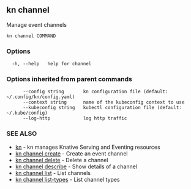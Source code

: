 ## kn channel

Manage event channels

```
kn channel COMMAND
```

### Options

```
  -h, --help   help for channel
```

### Options inherited from parent commands

```
      --config string       kn configuration file (default: ~/.config/kn/config.yaml)
      --context string      name of the kubeconfig context to use
      --kubeconfig string   kubectl configuration file (default: ~/.kube/config)
      --log-http            log http traffic
```

### SEE ALSO

* [kn](kn.md)	 - kn manages Knative Serving and Eventing resources
* [kn channel create](kn_channel_create.md)	 - Create an event channel
* [kn channel delete](kn_channel_delete.md)	 - Delete a channel
* [kn channel describe](kn_channel_describe.md)	 - Show details of a channel
* [kn channel list](kn_channel_list.md)	 - List channels
* [kn channel list-types](kn_channel_list-types.md)	 - List channel types

